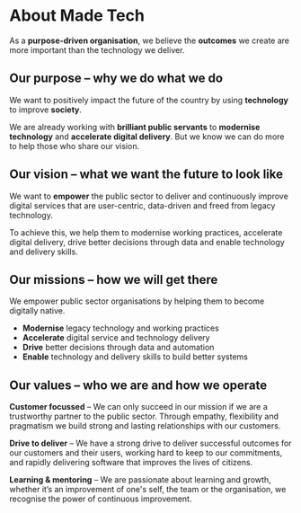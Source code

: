 # About Made Tech

As a **purpose-driven organisation**, we believe the **outcomes** we create are more important than the technology we deliver.

## Our purpose – why we do what we do

We want to positively impact the future of the country by using **technology** to improve **society**.

We are already working with **brilliant public servants** to **modernise technology** and **accelerate digital delivery**. But we know we can do more to help those who share our vision.

## Our vision – what we want the future to look like

We want to **empower** the public sector to deliver and continuously improve digital services that are user-centric, data-driven and freed from legacy technology.

To achieve this, we help them to modernise working practices, accelerate digital delivery, drive better decisions through data and enable technology and delivery skills.


## Our missions – how we will get there

We empower public sector organisations by helping them to become digitally native.

- **Modernise** legacy technology and working practices
- **Accelerate** digital service and technology delivery
- **Drive** better decisions through data and automation
- **Enable** technology and delivery skills to build better systems

## Our values – who we are and how we operate

**Customer focussed** – We can only succeed in our mission if we are a trustworthy partner to the public sector. Through empathy, flexibility and pragmatism we build strong and lasting relationships with our customers.

**Drive to deliver** – We have a strong drive to deliver successful outcomes for our customers and their users, working hard to keep to our commitments, and rapidly delivering software that improves the lives of citizens.

**Learning & mentoring** – We are passionate about learning and growth, whether it’s an improvement of one's self, the team or the organisation, we recognise the power of continuous improvement.
